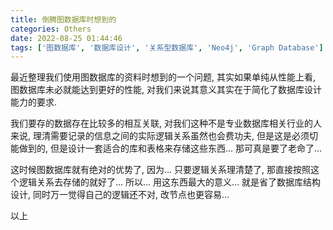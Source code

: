 ```yaml
---
title: 倒腾图数据库时想到的
categories: Others
date: 2022-08-25 01:44:46
tags: ['图数据库', '数据库设计', '关系型数据库', 'Neo4j', 'Graph Database']
---
```


最近整理我们使用图数据库的资料时想到的一个问题, 其实如果单纯从性能上看, 图数据库未必就能达到更好的性能, 对我们来说其意义其实在于简化了数据库设计能力的要求.

<!-- 摘要部分 -->
<!-- more -->

我们要存的数据存在比较多的相互关联, 对我们这种不是专业数据库相关行业的人来说, 理清需要记录的信息之间的实际逻辑关系虽然也会费功夫, 但是这是必须切能做到的, 但是设计一套适合的库和表格来存储这些东西... 那可真是要了老命了...

这时候图数据库就有绝对的优势了, 因为... 只要逻辑关系理清楚了, 那直接按照这个逻辑关系去存储的就好了... 所以... 用这东西最大的意义... 就是省了数据库结构设计, 同时万一觉得自己的逻辑还不对, 改节点也更容易...

以上
